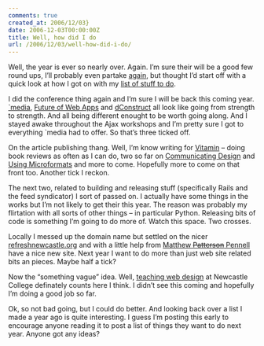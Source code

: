 ```yaml
---
comments: true
created_at: 2006/12/03}
date: 2006-12-03T00:00:00Z
title: Well, how did I do
url: /2006/12/03/well-how-did-i-do/
---
```


<p>
Well, the year is ever so nearly over. Again. I’m sure their will be a good few round ups, I’ll probably even partake <a href="http://morethanseven.net/posts/obligatory-next-year-post">again</a>, but thought I’d start off with a quick look at how I got on with my <a href="http://morethanseven.net/posts/more-to-comestatement-of-intent">list of stuff to do</a>.

</p>
<p>
I did the conference thing again and I’m sure I will be back this coming year. <a href="http://www.vivabit.com/atmedia2006/">`media</a>, <a href="http://www.futureofwebapps.com/">Future of Web Apps</a> and <a href="http://2006.dconstruct.org/">dConstruct</a> all look like going from strength to strength. And all being different enought to be worth going along. And I stayed awake throughout the Ajax workshops and I&#8217;m pretty sure I got to everything `media had to offer. So that’s three ticked off.

</p>
<p>
On the article publishing thang. Well, I’m know writing for <a href="http://www.thinkvitamin.com/">Vitamin</a> – doing book reviews as often as I can do, two so far on <a href="http://www.thinkvitamin.com/reviews/coding/communicating-design-by-dan-brown/">Communicating Design</a> and <a href="http://www.thinkvitamin.com/reviews/dev/using-microformats-by-brian-suda/">Using Microformats</a> and more to come. Hopefully more to come on that front too. Another tick I reckon.

</p>
<p>
The next two, related to building and releasing stuff (specifically Rails and the feed syndicator) I sort of passed on. I actually have some things in the works but I’m not likely to get their this year. The reason was probably my flirtation with all sorts of other things – in particular Python. Releasing bits of code is something I’m going to do more of. Watch this space. Two crosses.

</p>
<p>
Locally I messed up the domain name but settled on the nicer <a href="http://refreshnewcastle.org">refreshnewcastle.org</a> and with a little help from <a href="http://thewatchmakerproject.com/">Matthew <del>Patterson</del> Pennell</a> have a nice new site. Next year I want to do more than just web site related bits an pieces. Maybe half a tick?

</p>
<p>
Now the “something vague” idea. Well, <a href="http://morethanseven.net/posts/teaching">teaching web design</a> at Newcastle College definately counts here I think. I didn’t see this coming and hopefully I’m doing a good job so far.

</p>
<p>
Ok, so not bad going, but I could do better. And looking back over a list I made a year ago is quite interesting. I guess I’m posting this early to encourage anyone reading it to post a list of things they want to do next year. Anyone got any ideas?

</p>
